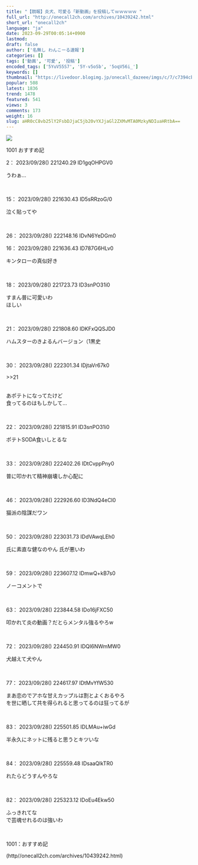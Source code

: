 ```yaml
---
title: "【朗報】炎犬、可愛る「新動画」を投稿してｗｗｗｗｗ "
full_url: "http://onecall2ch.com/archives/10439242.html"
short_url: "onecall2ch"
language: "ja"
date: 2023-09-29T00:05:14+0900
lastmod: 
draft: false
author: ['名無し わんこーる速報']
categories: []
tags: ['動画', '可愛', '投稿']
encoded_tags: ['5YuV55S7', '5Y-v5oSb', '5oqV56i_']
keywords: []
thumbnail: "https://livedoor.blogimg.jp/onecall_dazeee/imgs/c/7/c7394cb4-s.png"
popular: 508
latest: 1836
trend: 1478
featured: 541
views: 3
comments: 173
weight: 16
slug: aHR0cC8vb25lY2FsbDJjaC5jb20vYXJjaGl2ZXMvMTA0MzkyNDIuaHRtbA==
---
```


![](https://livedoor.blogimg.jp/onecall_dazeee/imgs/c/7/c7394cb4-s.png)

<div> <p class='name2'> 1001 おすすめ記</p> <p class='name2'>2： 2023/09/28() 221240.29 ID1gqOHPGV0</p><p class='onecall'> うわぁ… <br></p><br> <p class='name2'>15： 2023/09/28() 221630.43 ID5sRRzoG/0</p><p class='onecall'> 泣く貼ってや <br></p><br> <p class='name2'>26： 2023/09/28() 222148.16 IDvN6YeDGm0</p><p class='name2'>16： 2023/09/28() 221636.43 ID787G6HLv0</p><p class='onecall'> キンタローの真似好き <br></p><br> <p class='name2'>18： 2023/09/28() 221723.73 ID3snPO31i0</p><p class='onecall'> すまん普に可愛いわ <br> ほしい <br></p><br> <p class='name2'>21： 2023/09/28() 221808.60 IDKFxQQSJD0</p><p class='onecall'> ハムスターのきよるんバージョン（1黒史 <br></p><br> <p class='name2'>30： 2023/09/28() 222301.34 IDjtaVr67k0</p><p class='onecall'> <p class='anchor'>>>21</p> <br> あポテトになってたけど <br> 食ってるのはもしかして… <br></p><br> <p class='name2'>22： 2023/09/28() 221815.91 ID3snPO31i0</p><p class='onecall'> ポテトSODA食いしとるな <br></p><br> <p class='name2'>33： 2023/09/28() 222402.26 IDtCvppPny0</p><p class='onecall'> 普に叩かれて精神崩壊しか心配に <br></p><br> <p class='name2'>46： 2023/09/28() 222926.60 ID3NdQ4eCI0</p><p class='onecall'> 猫派の陰謀だワン <br></p><br> <p class='name2'>50： 2023/09/28() 223031.73 IDdVAwqLEh0</p><p class='onecall'> 氏に素直な健なのやん 氏が悪いわ <br></p><br> <p class='name2'>59： 2023/09/28() 223607.12 IDmwQ+kB7s0</p><p class='onecall'> ノーコメントで <br></p><br> <p class='name2'>63： 2023/09/28() 223844.58 IDo16jFXC50</p><p class='onecall'> 叩かれて炎の動画？だとらメンタル強るやろw <br></p><br> <p class='name2'>72： 2023/09/28() 224450.91 IDQI6NWmMW0</p><p class='onecall'> 犬越えて犬やん <br></p><br> <p class='name2'>77： 2023/09/28() 224617.97 IDtMvYfW530</p><p class='onecall'> まあ恋のでアホな甘えカップルは割とよくおるやろ <br> を世に晒して共を得られると思ってるのは狂ってるが <br></p><br> <p class='name2'>83： 2023/09/28() 225501.85 IDLMAu+iwGd</p><p class='onecall'> 半永久にネットに残ると思うとキツいな <br></p><br> <p class='name2'>84： 2023/09/28() 225559.48 IDsaaQlkTR0</p><p class='onecall'> れたらどうすんやろな <br></p><br> <p class='name2'>82： 2023/09/28() 225323.12 IDoEu4Ekw50</p><p class='onecall'> ふっきれてな <br> で芸魂せれるのは強いわ <br></p><br> <p class='name2'>1001：おすすめ記</p> </div>

(http//onecall2ch.com/archives/10439242.html)
